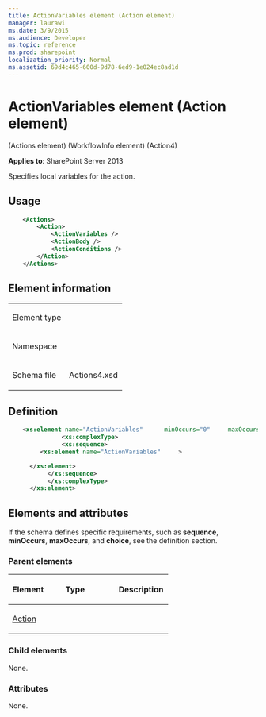 ```yaml
---
title: ActionVariables element (Action element)
manager: laurawi
ms.date: 3/9/2015
ms.audience: Developer
ms.topic: reference
ms.prod: sharepoint
localization_priority: Normal
ms.assetid: 69d4c465-600d-9d78-6ed9-1e024ec8ad1d
---
```


# ActionVariables element (Action element) 

(Actions element) (WorkflowInfo element) (Action4)

**Applies to**: SharePoint Server 2013

Specifies local variables for the action.

## Usage

```XML
    <Actions>
        <Action>
            <ActionVariables />
            <ActionBody />
            <ActionConditions />
        </Action>
    </Actions>
```

## Element information

<table>
<colgroup>
<col width="50%" />
<col width="50%" />
</colgroup>
<tbody>
<tr class="odd">
<td align="left"><p><span class="label">Element type</span></p></td>
<td align="left"><p></p></td>
</tr>
<tr class="even">
<td align="left"><p><span class="label">Namespace</span></p></td>
<td align="left"><p></p></td>
</tr>
<tr class="odd">
<td align="left"><p><span class="label">Schema file</span></p></td>
<td align="left"><p>Actions4.xsd</p></td>
</tr>
</tbody>
</table>


## Definition

```XML
    <xs:element name="ActionVariables"      minOccurs="0"     maxOccurs="1"    >
               <xs:complexType>
               <xs:sequence>
         <xs:element name="ActionVariables"     >

      </xs:element>  
           </xs:sequence>
           </xs:complexType>
      </xs:element>  
```

## Elements and attributes

If the schema defines specific requirements, such as **sequence**, **minOccurs**, **maxOccurs**, and **choice**, see the definition section.

### Parent elements

<table>
<colgroup>
<col width="33%" />
<col width="33%" />
<col width="33%" />
</colgroup>
<thead>
<tr class="header">
<th align="left"><p>Element</p></th>
<th align="left"><p>Type</p></th>
<th align="left"><p>Description</p></th>
</tr>
</thead>
<tbody>
<tr class="odd">
<td align="left"><p><a href="action-element-actions-elementworkflowinfo-elementaction4.md">Action</a></p></td>
<td align="left"><p></p></td>
<td align="left"><p></p></td>
</tr>
</tbody>
</table>

### Child elements

None.

### Attributes

None.








